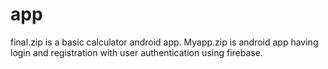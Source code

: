 # app
final.zip is a basic calculator android app.
Myapp.zip is android app having login and registration with user authentication using firebase.
